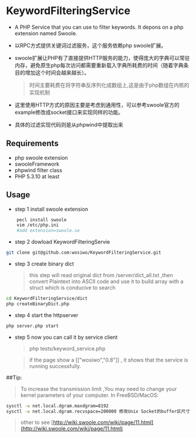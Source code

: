KeywordFilteringService
=====

* A PHP Service that you can use to filter keywords. It depons on a php extension named Swoole.

* 以RPC方式提供关键词过滤服务，这个服务依赖php swoole扩展。
* swoole扩展让PHP有了直接提供HTTP服务的能力，使得庞大的字典可以常驻内存，避免原生php每次访问都需要重新载入字典所耗费的时间（随着字典条目的增加这个时间会越来越长）。
    
    >时间主要耗费在将字符串反序列化成数组上,这是由于php数组在内核的实现机制
* 这里使用HTTP方式的原因主要是考虑到通用性，可以参考swoole官方的example修改成socket接口来实现同样的功能。
* 具体的过滤实现代码则是从phpwind中提取出来 

## Requirements

* php swoole extension
* swooleFramework
* phpwind filter class
* PHP 5.3.10 at least

## Usage
* step 1 install swoole extension
    
```bash
    pecl install swoole
    vim /etc/php.ini 
    #add extension=swoole.so  
```
* step 2 dowload KeywordFilteringServie
```bash
git clone git@github.com:wosiwo/KeywordFilteringService.git
```
* step 3 create binary dict 

    >this step will read original dict from /server/dict_all.txt ,then convert Plaintext into ASCII code and use it to  build array with a struct which is conducive to search 
```bash
cd KeywordFilteringService/dict
php createBinaryDict.php
```
* step 4 start the httpserver
```bash
php server.php start
```
* step 5 now you can call it by service client
    
    >php tests/keyword_service.php


    >if the page show a [["wosiwo","0.8"]] , it shows that the service is running successfully.


##Tip:
> To increase the transmission limit ,You may need to change your kernel parameters of your computer.
>In FreeBSD/MacOS:

```bash
sysctl -w net.local.dgram.maxdgram=8192
sysctl -w net.local.dgram.recvspace=200000 修改Unix Socket的buffer区尺寸
```

>other to see [http://wiki.swoole.com/wiki/page/11.html](http://wiki.swoole.com/wiki/page/11.html)
